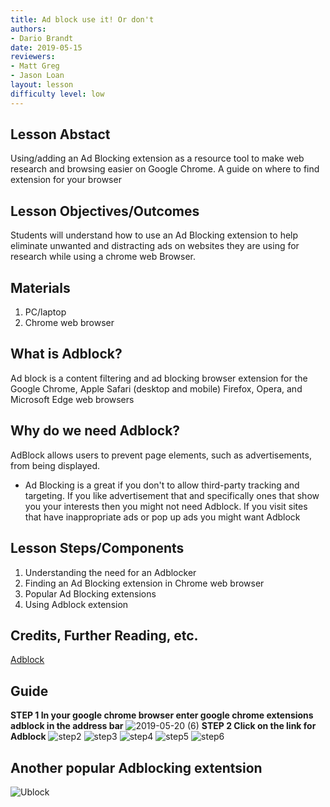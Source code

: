 ```yaml
---
title: Ad block use it! Or don't
authors:
- Dario Brandt
date: 2019-05-15
reviewers:
- Matt Greg
- Jason Loan
layout: lesson
difficulty level: low 
---
```


## Lesson Abstact
 Using/adding an Ad Blocking extension as a resource tool to make web research and browsing easier on Google Chrome. A guide on where to find extension for your browser


## Lesson Objectives/Outcomes
Students will understand how to use an Ad Blocking extension to help eliminate unwanted and distracting ads on websites they are using for research while using a chrome web Browser.


## Materials
1. PC/laptop
2. Chrome web browser

## What is Adblock? 
Ad block is a content filtering and ad blocking browser extension for the Google Chrome, Apple Safari (desktop and mobile) Firefox, Opera, and Microsoft Edge web browsers

## Why do we need Adblock? 
AdBlock allows users to prevent page elements, such as advertisements, from being displayed. 

* Ad Blocking is a great if you don't to allow third-party tracking and targeting.  If you like advertisement that and specifically ones that show you your interests then you might not need Adblock. If you visit sites that have inappropriate ads or pop up ads you might want Adblock  



## Lesson Steps/Components
1. Understanding the need for an Adblocker 
2. Finding an Ad Blocking extension in Chrome web browser
3. Popular Ad Blocking extensions
4. Using Adblock extension

## Credits, Further Reading, etc.
[Adblock](https://en.wikipedia.org/wiki/AdBlock)



## Guide
**STEP 1 In your google chrome browser enter google chrome extensions adblock in the address bar**
![2019-05-20 (6)](https://user-images.githubusercontent.com/49451690/58041395-dbcc9880-7aec-11e9-89e5-9b77bd1df685.png)
**STEP 2 Click on the link for Adblock**
![step2](https://user-images.githubusercontent.com/49451690/58116244-b1441380-7bb0-11e9-8bff-785a0c8fa572.png)
![step3](https://user-images.githubusercontent.com/49451690/58116270-c0c35c80-7bb0-11e9-90b4-67ba7b8f0819.png)
![step4](https://user-images.githubusercontent.com/49451690/58116305-d173d280-7bb0-11e9-944a-df709201e7da.png)
![step5](https://user-images.githubusercontent.com/49451690/58117650-e736c700-7bb3-11e9-9e31-77e51dc012ee.png)
![step6](https://user-images.githubusercontent.com/49451690/58117667-f3bb1f80-7bb3-11e9-95ff-beb8e9b697e9.png)

## Another popular Adblocking extentsion
![Ublock](https://user-images.githubusercontent.com/49451690/58117786-3aa91500-7bb4-11e9-9770-45d4b1d21155.png)

